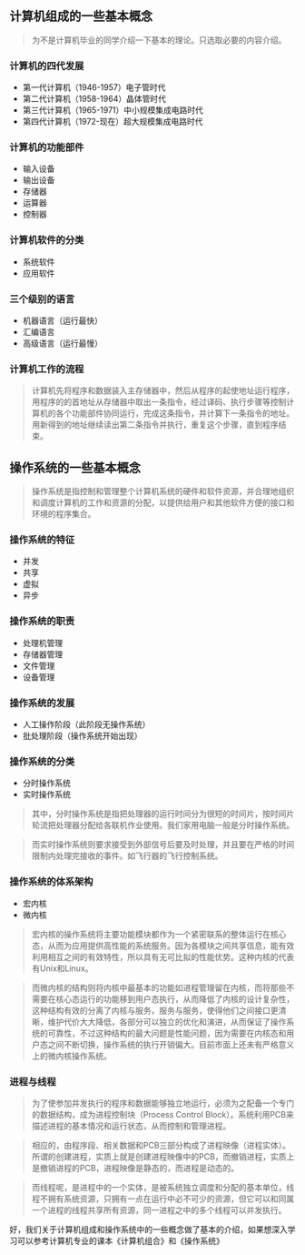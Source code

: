 ## 计算机组成的一些基本概念

> 为不是计算机毕业的同学介绍一下基本的理论。只选取必要的内容介绍。

### 计算机的四代发展

- 第一代计算机（1946-1957）电子管时代
- 第二代计算机（1958-1964）晶体管时代
- 第三代计算机（1965-1971）中小规模集成电路时代
- 第四代计算机（1972-现在）超大规模集成电路时代

### 计算机的功能部件

- 输入设备
- 输出设备
- 存储器
- 运算器
- 控制器

### 计算机软件的分类

- 系统软件
- 应用软件

### 三个级别的语言

- 机器语言（运行最快）
- 汇编语言
- 高级语言（运行最慢）

### 计算机工作的流程

> 计算机先将程序和数据装入主存储器中，然后从程序的起使地址运行程序，用程序的的首地址从存储器中取出一条指令，经过译码、执行步骤等控制计算机的各个功能部件协同运行，完成这条指令，并计算下一条指令的地址。用新得到的地址继续读出第二条指令并执行，重复这个步骤，直到程序结束。

## 操作系统的一些基本概念

> 操作系统是指控制和管理整个计算机系统的硬件和软件资源，并合理地组织和调度计算机的工作和资源的分配，以提供给用户和其他软件方便的接口和环境的程序集合。

### 操作系统的特征

- 并发
- 共享
- 虚拟
- 异步

### 操作系统的职责

- 处理机管理
- 存储器管理
- 文件管理
- 设备管理

### 操作系统的发展

- 人工操作阶段（此阶段无操作系统）
- 批处理阶段（操作系统开始出现）

### 操作系统的分类

- 分时操作系统
- 实时操作系统

> 其中，分时操作系统是指把处理器的运行时间分为很短的时间片，按时间片轮流把处理器分配给各联机作业使用。我们家用电脑一般是分时操作系统。

> 而实时操作系统则要求接受到外部信号后要及时处理，并且要在严格的时间限制内处理完接收的事件。如飞行器的飞行控制系统。


### 操作系统的体系架构

- 宏内核
- 微内核

> 宏内核的操作系统将主要功能模块都作为一个紧密联系的整体运行在核心态，从而为应用提供高性能的系统服务。因为各模块之间共享信息，能有效利用相互之间的有效特性，所以具有无可比拟的性能优势。这种内核的代表有Unix和Linux。

> 而微内核的结构则将内核中最基本的功能如进程管理留在内核，而将那些不需要在核心态运行的功能移到用户态执行，从而降低了内核的设计复杂性，这种结构有效的分离了内核与服务，服务与服务，使得他们之间接口更清晰，维护代价大大降低，各部分可以独立的优化和演进，从而保证了操作系统的可靠性，不过这种结构的最大问题是性能问题，因为需要在内核态和用户态之间不断切换，操作系统的执行开销偏大。目前市面上还未有严格意义上的微内核操作系统。

### 进程与线程

> 为了使参加并发执行的程序和数据能够独立地运行，必须为之配备一个专门的数据结构，成为进程控制块（Process Control Block）。系统利用PCB来描述进程的基本情况和运行状态，从而控制和管理进程。

> 相应的，由程序段、相关数据和PCB三部分构成了进程映像（进程实体）。所谓的创建进程，实质上就是创建进程映像中的PCB，而撤销进程，实质上是撤销进程的PCB，进程映像是静态的，而进程是动态的。

> 而线程呢，是进程中的一个实体，是被系统独立调度和分配的基本单位，线程不拥有系统资源，只拥有一点在运行中必不可少的资源，但它可以和同属一个进程的线程共享所有资源，同一进程之中的多个线程可以并发执行。


好，我们关于计算机组成和操作系统中的一些概念做了基本的介绍，如果想深入学习可以参考计算机专业的课本《计算机组合》和《操作系统》